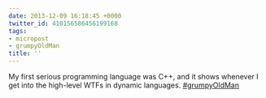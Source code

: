 ```yaml
---
date: 2013-12-09 16:18:45 +0000
twitter_id: 410156586456199168
tags:
- micropost
- grumpyOldMan
title: ''
---
```


My first serious programming language was C++, and it shows whenever I get into the high-level WTFs in dynamic languages. [#grumpyOldMan](https://twitter.com/hashtag/grumpyOldMan)
